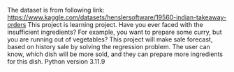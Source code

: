 The dataset is from following link: https://www.kaggle.com/datasets/henslersoftware/19560-indian-takeaway-orders
This project is learning project.
Have you ever faced with the insufficient ingredients? For example, you want to prepare some curry, but you are running out of vegetables? This project will make sale forecast, based on history sale by solving the regression problem. The user can know, which dish will be more sold, and they can prepare more ingredients for this dish. 
Python version 3.11.9